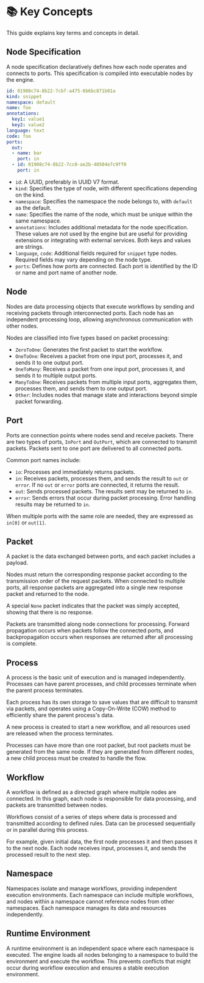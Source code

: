 # 📚 Key Concepts

This guide explains key terms and concepts in detail.

## Node Specification

A node specification declaratively defines how each node operates and connects to ports. This specification is compiled into executable nodes by the engine.

```yaml
id: 01908c74-8b22-7cbf-a475-6b6bc871b01a
kind: snippet
namespace: default
name: foo
annotations:
  key1: value1
  key2: value2
language: text
code: foo
ports:
  out:
  - name: bar
    port: in
  - id: 01908c74-8b22-7cc0-ae2b-40504e7c9ff0
    port: in
```

- `id`: A UUID, preferably in UUID V7 format.
- `kind`: Specifies the type of node, with different specifications depending on the kind.
- `namespace`: Specifies the namespace the node belongs to, with `default` as the default.
- `name`: Specifies the name of the node, which must be unique within the same namespace.
- `annotations`: Includes additional metadata for the node specification. These values are not used by the engine but are useful for providing extensions or integrating with external services. Both keys and values are strings.
- `language`, `code`: Additional fields required for `snippet` type nodes. Required fields may vary depending on the node type.
- `ports`: Defines how ports are connected. Each port is identified by the ID or name and port name of another node.

## Node

Nodes are data processing objects that execute workflows by sending and receiving packets through interconnected ports. Each node has an independent processing loop, allowing asynchronous communication with other nodes.

Nodes are classified into five types based on packet processing:
- `ZeroToOne`: Generates the first packet to start the workflow.
- `OneToOne`: Receives a packet from one input port, processes it, and sends it to one output port.
- `OneToMany`: Receives a packet from one input port, processes it, and sends it to multiple output ports.
- `ManyToOne`: Receives packets from multiple input ports, aggregates them, processes them, and sends them to one output port.
- `Other`: Includes nodes that manage state and interactions beyond simple packet forwarding.

## Port

Ports are connection points where nodes send and receive packets. There are two types of ports, `InPort` and `OutPort`, which are connected to transmit packets. Packets sent to one port are delivered to all connected ports.

Common port names include:
- `io`: Processes and immediately returns packets.
- `in`: Receives packets, processes them, and sends the result to `out` or `error`. If no `out` or `error` ports are connected, it returns the result.
- `out`: Sends processed packets. The results sent may be returned to `in`.
- `error`: Sends errors that occur during packet processing. Error handling results may be returned to `in`.

When multiple ports with the same role are needed, they are expressed as `in[0]` or `out[1]`.

## Packet

A packet is the data exchanged between ports, and each packet includes a payload.

Nodes must return the corresponding response packet according to the transmission order of the request packets. When connected to multiple ports, all response packets are aggregated into a single new response packet and returned to the node.

A special `None` packet indicates that the packet was simply accepted, showing that there is no response.

Packets are transmitted along node connections for processing. Forward propagation occurs when packets follow the connected ports, and backpropagation occurs when responses are returned after all processing is complete.

## Process

A process is the basic unit of execution and is managed independently. Processes can have parent processes, and child processes terminate when the parent process terminates.

Each process has its own storage to save values that are difficult to transmit via packets, and operates using a Copy-On-Write (COW) method to efficiently share the parent process's data.

A new process is created to start a new workflow, and all resources used are released when the process terminates.

Processes can have more than one root packet, but root packets must be generated from the same node. If they are generated from different nodes, a new child process must be created to handle the flow.

## Workflow

A workflow is defined as a directed graph where multiple nodes are connected. In this graph, each node is responsible for data processing, and packets are transmitted between nodes.

Workflows consist of a series of steps where data is processed and transmitted according to defined rules. Data can be processed sequentially or in parallel during this process.

For example, given initial data, the first node processes it and then passes it to the next node. Each node receives input, processes it, and sends the processed result to the next step.

## Namespace

Namespaces isolate and manage workflows, providing independent execution environments. Each namespace can include multiple workflows, and nodes within a namespace cannot reference nodes from other namespaces. Each namespace manages its data and resources independently.

## Runtime Environment

A runtime environment is an independent space where each namespace is executed. The engine loads all nodes belonging to a namespace to build the environment and execute the workflow. This prevents conflicts that might occur during workflow execution and ensures a stable execution environment.
